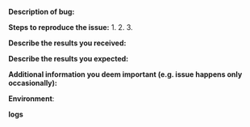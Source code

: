 <!--

---------------------------------------------------
BUG BOUNTY REPORT INFORMATION
---------------------------------------------------

In the interest of further improving the security of the network, we have launched the LightDAG Bug Bounty Program.

WARNING! Don't disclose any information for the LightDAG bug bounty. First, please read the article about our Bug Bounty Program.

https://www.reddit.com/r/LightDAG/comments/7makm7/announcing_the_lightdag_bug_bounty_program/

---------------------------------------------------
NORMAL BUG REPORT INFORMATION
---------------------------------------------------

If you are reporting a new issue, make sure that we do not have any duplicates
already open. You can ensure this by searching the issue list for this
repository. If there is a duplicate, please close your issue and add a comment
to the existing issue instead.

If you suspect your issue is a bug, please edit your issue description to
include the BUG REPORT INFORMATION shown below. If you fail to provide this
information within 7 days, we cannot debug your issue and will close it. We
will, however, reopen it if you later provide the information.

-->

**Description of bug:**

<!--
Does this issue reproduce with the latest release? if you don't use the latest version then please try our latest version.

Briefly describe the problem you are having in a few paragraphs. 
-->

**Steps to reproduce the issue:**
1.
2.
3.

**Describe the results you received:**


**Describe the results you expected:**


**Additional information you deem important (e.g. issue happens only occasionally):**

**Environment**:

<!--
- OS information  
- (Linux) Kernel (e.g. `uname -a`):
- Node version
- (docker node) docker version 
-->

**logs**

<!--

Can you please provide the LightDAG logs for further analysis.

How to find LightDAG logs:
    
https://github.com/clemahieu/lightdag/wiki/Log-files

-->